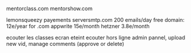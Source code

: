 mentorclass.com
mentorshow.com

lemonsqueezy payements
serversmtp.com 200 emails/day free
domain: 12e/year for .com
appwrite 15e/month
hetzner 3.8e/month

ecouter les classes ecran eteint
ecouter hors ligne
admin pannel, upload new vid, manage comments (approve or delete)
